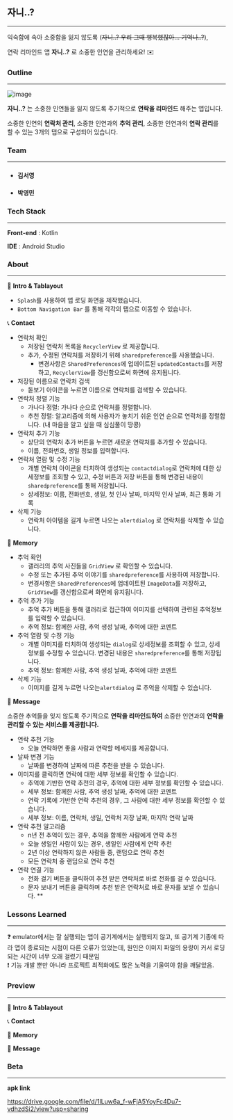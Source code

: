 ## 자니..?
---
익숙함에 속아 소중함을 잃지 않도록 (~~자니..? 우리 그때 행복했잖아… 기억나..?~~),

연락 리마인드 앱 **자니..?** 로 소중한 인연을 관리하세요! ✉️



### Outline
---
![image](https://github.com/syeongkim/Mad-Camp-Week1/assets/107764281/1aecfd4b-5818-44f1-97b3-0de1096803b3)



 **자니..?** 는 소중한 인연들을 잃지 않도록 주기적으로 **연락을 리마인드** 해주는 앱입니다.

소중한 인연의 **연락처 관리**, 소중한 인연과의 **추억 관리**, 소중한 인연과의 **연락 관리**를 할 수 있는 3개의 탭으로 구성되어 있습니다.


### Team
---
- #### 김서영
- #### 박영민



### Tech Stack
---
**Front-end** : Kotlin

**IDE** : Android Studio



### About
---
📱 **Intro & Tablayout** 

- `Splash`를 사용하여 앱 로딩 화면을 제작했습니다.
- `Bottom Navigation Bar` 를 통해 각각의 탭으로 이동할 수 있습니다.


📞 **Contact**

- 연락처 확인
    - 저장된 연락처 목록을 `RecyclerView` 로 제공합니다.
    - 추가, 수정된 연락처를 저장하기 위해 `sharedpreference`를 사용했습니다.
        - 변경사항은 `SharedPreferences`에 업데이트된 `updatedContacts`를 저장하고, `RecyclerView`를 갱신함으로써 화면에 유지됩니다.
- 저장된 이름으로 연락처 검색
    - 돋보기 아이콘을 누르면 이름으로 연락처를 검색할 수 있습니다.
- 연락처 정렬 기능
    - 가나다 정렬: 가나다 순으로 연락처를 정렬합니다.
    - 추천 정렬: 알고리즘에 의해 사용자가 놓치기 쉬운 인연 순으로 연락처를 정렬합니다. (내 마음을 알고 싶을 때 심심풀이 땅콩)
- 연락처 추가 기능
    - 상단의 연락처 추가 버튼을 누르면 새로운 연락처를 추가할 수 있습니다.
    - 이름, 전화번호, 생일 정보를 입력합니다.
- 연락처 열람 및 수정 기능
    - 개별 연락처 아이콘을 터치하여 생성되는 `contactdialog`로 연락처에 대한 상세정보를 조회할 수 있고, 수정 버튼과 저장 버튼을 통해 변경된 내용이 `sharedpreference`를 통해 저장됩니다.
    * 상세정보: 이름, 전화번호, 생일, 첫 인사 날짜, 마지막 인사 날짜, 최근 통화 기록
- 삭제 기능
    - 연락처 아이템을 길게 누르면 나오는 `alertdialog` 로 연락처를 삭제할 수 있습니다.


📸 **Memory** 

- 추억 확인
    - 갤러리의 추억 사진들을 `GridView` 로 확인할 수 있습니다.
    - 수정 또는 추가된 추억 이야기를 `sharedpreference`를 사용하여 저장합니다.
    - 변경사항은 `SharedPreferences`에 업데이트된 `ImageData`를 저장하고, `GridView`를 갱신함으로써 화면에 유지됩니다.
- 추억 추가 기능
    - 추억 추가 버튼을 통해 갤러리로 접근하여 이미지를 선택하여 관련된 추억정보를 입력할 수 있습니다.
    * 추억 정보: 함께한 사람, 추억 생성 날짜, 추억에 대한 코멘트
- 추억 열람 및 수정 기능
    - 개별 이미지를 터치하여 생성되는 `dialog`로 상세정보를 조회할 수 있고, 상세 정보를 수정할 수 있습니다. 변경된 내용은 `sharedpreference`를 통해 저장됩니다. 
    * 추억 정보: 함께한 사람, 추억 생성 날짜, 추억에 대한 코멘트
- 삭제 기능
    - 이미지를 길게 누르면 나오는`alertdialog` 로 추억을 삭제할 수 있습니다.


💬 **Message** 

소중한 추억들을 잊지 않도록 주기적으로 **연락을 리마인드하여** 소중한 인연과의 **연락을 관리할 수 있는 서비스를 제공합니다.**

- 연락 추천 기능
    - 오늘 연락하면 좋을 사람과 연락할 메세지를 제공합니다.
- 날짜 변경 기능
    - 날짜를 변경하여 날짜에 따른 추천을 받을 수 있습니다.
- 이미지를 클릭하면 연락에 대한 세부 정보를 확인할 수 있습니다.
    - 추억에 기반한 연락 추천의 경우, 추억에 대한 세부 정보를 확인할 수 있습니다.
    * 세부 정보: 함께한 사람, 추억 생성 날짜, 추억에 대한 코멘트
    - 연락 기록에 기반한 연락 추천의 경우, 그 사람에 대한 세부 정보를 확인할 수 있습니다.
    * 세부 정보: 이름, 연락처, 생일, 연락처 저장 날짜, 마지막 연락 날짜
- 연락 추천 알고리즘
    - n년 전 추억이 있는 경우, 추억을 함께한 사람에게 연락 추천
    - 오늘 생일인 사람이 있는 경우, 생일인 사람에게 연락 추천
    - 2년 이상 연락하지 않은 사람들 중, 랜덤으로 연락 추천
    - 모든 연락처 중 랜덤으로 연락 추천
- 연락 연결 기능
    - 전화 걸기 버튼을 클릭하여 추천 받은 연락처로 바로 전화를 걸 수 있습니다.
    - 문자 보내기 버튼을 클릭하며 추천 받은 연락처로 바로 문자를 보낼 수 있습니다.
    **



### Lessons Learned
---
<aside>
❓ emulator에서는 잘 실행되는 앱이 공기계에서는 실행되지 않고, 또 공기계 기종에 따라 앱이 종료되는 시점이 다른 오류가 있었는데, 원인은 이미지 파일의 용량이 커서 로딩되는 시간이 너무 오래 걸렸기 때문임

</aside>

<aside>
❗ 기능 개발 뿐만 아니라 프로젝트 최적화에도 많은 노력을 기울여야 함을 깨달았음.

</aside>



### Preview
---
📱 **Intro & Tablayout**


📞 **Contact**


📸 **Memory**


💬 **Message**



### Beta

---

**apk link**

https://drive.google.com/file/d/1ILuw6a_f-wFjA5YoyFc4Du7-vdhzdSi2/view?usp=sharing

